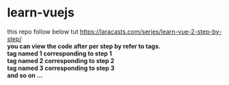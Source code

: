 # learn-vuejs
this repo follow below tut
https://laracasts.com/series/learn-vue-2-step-by-step/
</br>
<strong>you can view the code after per step by refer to tags.</strong>
</br>
<strong>tag named 1 corresponding to step 1</strong>
</br>
<strong>tag named 2 corresponding to step 2</strong>
</br>
<strong>tag named 3 corresponding to step 3</strong>
</br>
<strong>and so on ...</strong>
